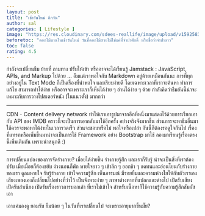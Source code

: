 ```yaml
---
layout: post
title: "เช้าวันใหม่ อีกวัน"
author: sal
categories: [ Lifestyle ]
image: "https://res.cloudinary.com/sdees-reallife/image/upload/v1592583917/IMG_2388.jpg"
beforetoc: "ดอกไม้บานในเช้าวันใหม่ วันที่ดอกไม้สวยไม่ใช่แค่ที่จำปาศักดิ์ หรือชื่อว่าจำปาลาว"
toc: false
rating: 4.5
---
```


กำลังจะเปลี่ยนธีม ย้ายที่ ถามทาง ปรับให้เข้า หรืออาจจะได้เรียนรู้ Jamstack : JavaScript, APIs, and Markup ไปด้วย ... อืมแต่เราพอใจกับ Markdown อยู่ด้วยเหมือนกันนะ การที่ทุกอย่างอยู่ใน Text Mode ก็เป็นเรื่องที่น่าพอใจ และเรียบง่ายดี โดยเฉพาะเวลาที่เราจะค้นหา ทำการแก้ไข สามารถทำได้ง่าย หรืออาจจะเพราะเราก็เห็นได้ง่าย ๆ อ่านได้ง่าย ๆ ด้วย กำลังคิดว่าธีมอันนี้น่าจะเหมาะกับการวางโปสเตอร์หนัง (ในแนวตั้ง) มากกว่า

---

CDN - Content delivery network ทำให้เราเอารูปมาจากอีกที่หนึ่งมาแสดงไว้ด้วยการเรียกเอากับ API ของ IMDB คราวนี้จะเป็นการเอากลับมาใช้อีกครั้ง อย่างจริงจังมากขึ้น ส่วนการจะหาธีมอื่นมาใช้ควรจะพอหาได้ง่ายในเวลารวดเร็ว ส่วนจะชอบหรือไม่ พอใจหรือเปล่า อันนี้ก็ต้องรอดูใจกันไป เรื่องที่แทรกหรือเพิ่มขึ้นมาน่าจะเป็นการใช้ Framework อย่าง Bootstrap มาใช้ ลองมาเรียนรู้เรื่องตรงนี้เพิ่มเติมกัน เพราะน่าสนุกดี :)

---

การเปลี่ยนแปลงของการจัดร่างกาย? เมื่อยได้ง่ายขึ้น ร่างกายรู้สึก และเราก็รับรู้ น่าจะเป็นสิ่งที่เราต้องปรับ เมื่อเมื่อยก็ต้องขยับ ง่วงนอนก็พัก หายใจยาว ๆ เข้าลึก ๆ ออกช้า ๆ อดทนและอ่อนโยนกับร่างกายของเรา ดูลมหายใจ รับรู้ร่างกาย เข้าใจความรู้สึก เห็นอารมณ์ มีรอยยิ้มและความห่วงใยให้กับตัวเราเอง เสียงเพลงเองก็เปลี่ยนไปอย่างที่ว่าไว้ เป็นจังหวะง่าย ๆ ภาษาต่างหากที่แปลกและต่างไป เปิดรับเสียง เปิดรับสำเนียง เปิดรับเรื่องราวการบอกเล่า ที่เราไม่เข้าใจ สำหรับเนื้อหาก็ใช้ความรู้กับความรู้สึกสัมผัสเอา

เอาแค่มองดู ยอมรับ ยิ้มน้อย ๆ ในวันที่เราเปลี่ยนไป จะเพราะอายุมากขึ้นมั๊ย?
